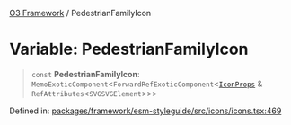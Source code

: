 [O3 Framework](../API.md) / PedestrianFamilyIcon

# Variable: PedestrianFamilyIcon

> `const` **PedestrianFamilyIcon**: `MemoExoticComponent`\<`ForwardRefExoticComponent`\<[`IconProps`](../type-aliases/IconProps.md) & `RefAttributes`\<`SVGSVGElement`\>\>\>

Defined in: [packages/framework/esm-styleguide/src/icons/icons.tsx:469](https://github.com/its-kios09/openmrs-esm-core/blob/main/packages/framework/esm-styleguide/src/icons/icons.tsx#L469)
